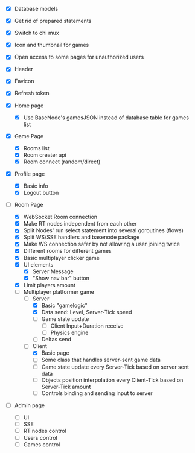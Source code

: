 - [X] Database models
- [X] Get rid of prepared statements
- [X] Switch to chi mux
- [X] Icon and thumbnail for games
- [X] Open access to some pages for unauthorized users
- [X] Header
- [X] Favicon
- [X] Refresh token

- [X] Home page
    - [X] Use BaseNode's gamesJSON instead of database table for games list

- [X] Game Page
    - [X] Rooms list
    - [X] Room creater api
    - [X] Room connect (random/direct)

- [X] Profile page
    - [X] Basic info
    - [X] Logout button

- [ ] Room Page
    - [X] WebSocket Room connection
    - [X] Make RT nodes independent from each other
    - [X] Split Nodes' run select statement into several goroutines (flows)
    - [X] Split WS/SSE handlers and basenode package
    - [X] Make WS connection safer by not allowing a user joining twice
    - [X] Different rooms for different games
    - [X] Basic multiplayer clicker game
    - [X] UI elements
        - [X] Server Message
        - [X] "Show nav bar" button
    - [X] Limit players amount
    - [ ] Multiplayer platformer game
        - [ ] Server
            - [X] Basic "gamelogic"
            - [X] Data send: Level, Server-Tick speed
            - [ ] Game state update
                - [ ] Client Input+Duration receive
                - [ ] Physics engine
            - [ ] Deltas send
        - [ ] Client
            - [X] Basic page
            - [ ] Some class that handles server-sent game data
            - [ ] Game state update every Server-Tick based on server sent data
            - [ ] Objects position interpolation every Client-Tick based on Server-Tick amount
            - [ ] Controls binding and sending input to server

- [ ] Admin page
    - [ ] UI
    - [ ] SSE
    - [ ] RT nodes control
    - [ ] Users control
    - [ ] Games control